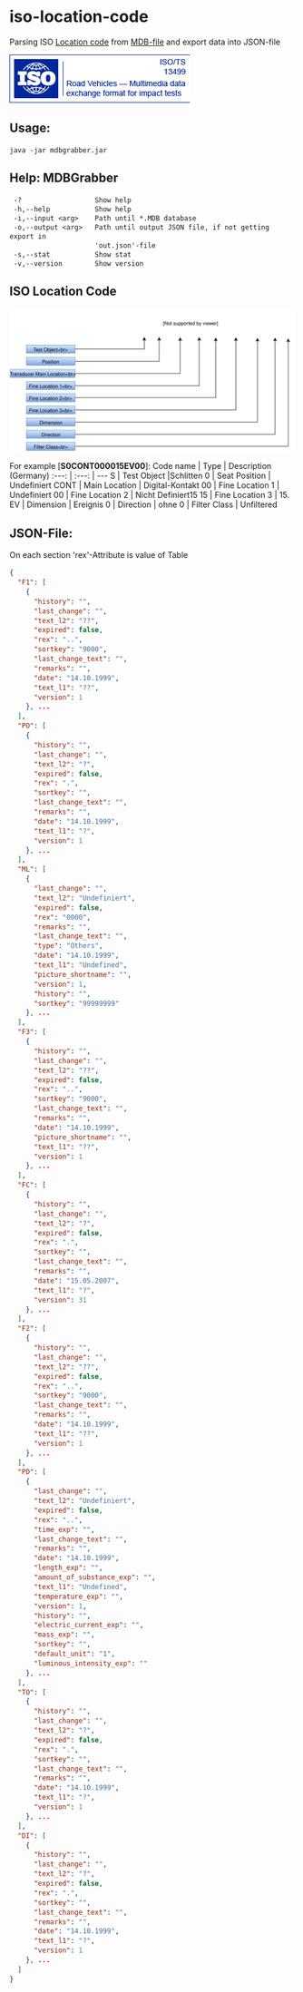 # iso-location-code
Parsing ISO [Location code][isoForum] from [MDB-file][isoDB] and export data into JSON-file

![ISO TS14399](images/iso_headerLeft.gif)

## Usage: 
```
java -jar mdbgrabber.jar
```

## Help: MDBGrabber
```
 -?                  Show help
 -h,--help           Show help
 -i,--input <arg>    Path until *.MDB database
 -o,--output <arg>   Path until output JSON file, if not getting export in
                     'out.json'-file
 -s,--stat           Show stat
 -v,--version        Show version
```

## ISO Location Code
![ISO code](images/ilc.svg)

For example [**S0CONT000015EV00**]:
Code name | Type | Description (Germany)
:---: | :---: | ---
S | Test Object |Schlitten
0 | Seat Position | Undefiniert
CONT | Main Location | Digital-Kontakt
00 | Fine Location 1 | Undefiniert
00 | Fine Location 2 | Nicht Definiert15
15 | Fine Location 3 | 15.
EV | Dimension | Ereignis
0 | Direction | ohne
0 | Filter Class | Unfiltered





## JSON-File:
On each section 'rex'-Attribute is value of Table
```json
{
  "F1": [
    {
      "history": "",
      "last_change": "",
      "text_l2": "??",
      "expired": false,
      "rex": "..",
      "sortkey": "9000",
      "last_change_text": "",
      "remarks": "",
      "date": "14.10.1999",
      "text_l1": "??",
      "version": 1
    }, ...
  ],
  "PO": [
    {
      "history": "",
      "last_change": "",
      "text_l2": "?",
      "expired": false,
      "rex": ".",
      "sortkey": "",
      "last_change_text": "",
      "remarks": "",
      "date": "14.10.1999",
      "text_l1": "?",
      "version": 1
    }, ...
  ],
  "ML": [
    {
      "last_change": "",
      "text_l2": "Undefiniert",
      "expired": false,
      "rex": "0000",
      "remarks": "",
      "last_change_text": "",
      "type": "Others",
      "date": "14.10.1999",
      "text_l1": "Undefined",
      "picture_shortname": "",
      "version": 1,
      "history": "",
      "sortkey": "99999999"
    }, ...
  ],
  "F3": [
    {
      "history": "",
      "last_change": "",
      "text_l2": "??",
      "expired": false,
      "rex": "..",
      "sortkey": "9000",
      "last_change_text": "",
      "remarks": "",
      "date": "14.10.1999",
      "picture_shortname": "",
      "text_l1": "??",
      "version": 1
    }, ...
  ],
  "FC": [
    {
      "history": "",
      "last_change": "",
      "text_l2": "?",
      "expired": false,
      "rex": ".",
      "sortkey": "",
      "last_change_text": "",
      "remarks": "",
      "date": "15.05.2007",
      "text_l1": "?",
      "version": 31
    }, ...
  ],
  "F2": [
    {
      "history": "",
      "last_change": "",
      "text_l2": "??",
      "expired": false,
      "rex": "..",
      "sortkey": "9000",
      "last_change_text": "",
      "remarks": "",
      "date": "14.10.1999",
      "text_l1": "??",
      "version": 1
    }, ...
  ],
  "PD": [
    {
      "last_change": "",
      "text_l2": "Undefiniert",
      "expired": false,
      "rex": "..",
      "time_exp": "",
      "last_change_text": "",
      "remarks": "",
      "date": "14.10.1999",
      "length_exp": "",
      "amount_of_substance_exp": "",
      "text_l1": "Undefined",
      "temperature_exp": "",
      "version": 1,
      "history": "",
      "electric_current_exp": "",
      "mass_exp": "",
      "sortkey": "",
      "default_unit": "1",
      "luminous_intensity_exp": ""
    }, ...
  ],
  "TO": [
    {
      "history": "",
      "last_change": "",
      "text_l2": "?",
      "expired": false,
      "rex": ".",
      "sortkey": "",
      "last_change_text": "",
      "remarks": "",
      "date": "14.10.1999",
      "text_l1": "?",
      "version": 1
    }, ...
  ],
  "DI": [
    {
      "history": "",
      "last_change": "",
      "text_l2": "?",
      "expired": false,
      "rex": ".",
      "sortkey": "",
      "last_change_text": "",
      "remarks": "",
      "date": "14.10.1999",
      "text_l1": "?",
      "version": 1
    }, ...
  ]
}
```






[isoDB]: http://www.iso-mme.org/forum/viewtopic.php?f=105&t=441
[isoForum]: http://www.iso-mme.org/forum/